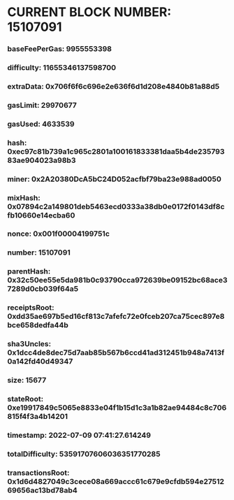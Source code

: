 # CURRENT BLOCK NUMBER: 15107091

### baseFeePerGas: 9955553398
### difficulty: 11655346137598700
### extraData: 0x706f6f6c696e2e636f6d1d208e4840b81a88d5
### gasLimit: 29970677
### gasUsed: 4633539
### hash: 0xec97c81b739a1c965c2801a100161833381daa5b4de23579383ae904023a98b3
### miner: 0x2A20380DcA5bC24D052acfbf79ba23e988ad0050
### mixHash: 0x07894c2a149801deb5463ecd0333a38db0e0172f0143df8cfb10660e14ecba60
### nonce: 0x001f00004199751c
### number: 15107091
### parentHash: 0x32c50ee55e5da981b0c93790cca972639be09152bc68ace37289d0cb039f64a5
### receiptsRoot: 0xdd35ae697b5ed16cf813c7afefc72e0fceb207ca75cec897e8bce658dedfa44b
### sha3Uncles: 0x1dcc4de8dec75d7aab85b567b6ccd41ad312451b948a7413f0a142fd40d49347
### size: 15677
### stateRoot: 0xe19917849c5065e8833e04f1b15d1c3a1b82ae94484c8c706815f4f3a4b14201
### timestamp: 2022-07-09 07:41:27.614249
### totalDifficulty: 53591707606036351770285
### transactionsRoot: 0x1d6d4827049c3cece08a669accc61c679e9cfdb594e2751269656ac13bd78ab4
